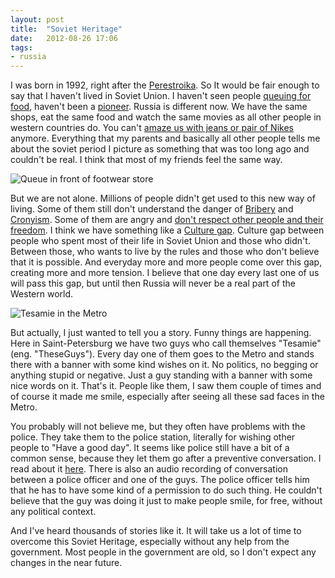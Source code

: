 ```yaml
---
layout: post
title:  "Soviet Heritage"
date:   2012-08-26 17:06
tags: 
- russia
---
```


I was born in 1992, right after the [Perestroika](http://en.wikipedia.org/wiki/Perestroika). So It would be fair enough to say that I haven't lived in Soviet Union. I haven't seen people [queuing for food](http://www.realussr.com/ussr/queues/), haven't been a [pioneer](http://russiapedia.rt.com/of-russian-origin/pioneers/). Russia is different now. We have the same shops, eat the same food and watch the same movies as all other people in western countries do. You can't [amaze us with jeans or pair of Nikes](http://www.newsmax.com/Stossel/jazz-jeans-Soviet-Reagan/2011/07/27/id/404996) anymore. Everything that my parents and basically all other people tells me about the soviet period I picture as something that was too long ago and couldn't be real. I think that most of my friends feel the same way. 

![Queue in front of footwear store](http://g.dfilimonov.com/dda9fcd0.jpg "Queue in front of footwear store")

But we are not alone. Millions of people didn't get used to this new way of living. Some of them still don't understand the danger of [Bribery](http://en.wikipedia.org/wiki/Bribery) and [Cronyism](http://en.wikipedia.org/wiki/Cronyism). Some of them are angry and [don't respect other people and their freedom](http://www.youtube.com/watch?v=4Gg0ZWRDCnI). I think we have something like a [Culture gap](http://en.wikipedia.org/wiki/Culture_gap). Culture gap between people who spent most of their life in Soviet Union and those who didn't. Between those, who wants to live by the rules and those who don't believe that it is possible. And everyday more and more people come over this gap, creating more and more tension. I believe that one day every last one of us will pass this gap, but until then Russia will never be a real part of the Western world.

![Tesamie in the Metro](http://g.dfilimonov.com/a871a7de.jpg "Tesamie in the Metro")

But actually, I just wanted to tell you a story. Funny things are happening. Here in Saint-Petersburg we have two guys who call themselves "Tesamie" (eng. "TheseGuys"). Every day one of them goes to the Metro and stands there with a banner with some kind wishes on it. No politics, no begging or anything stupid or negative. Just a guy standing with a banner with some nice words on it. That's it. People like them, I saw them couple of times and of course it made me smile, especially after seeing all these sad faces in the Metro.

You probably will not believe me, but they often have problems with the police. They take them to the police station, literally for wishing other people to "Have a good day". It seems like police still have a bit of a common sense, because they let them go after a preventive conversation. I read about it [here](http://www.ridus.ru/news/43473/). There is also an audio recording of conversation between a police officer and one of the guys. The police officer tells him that he has to have some kind of a permission to do such thing. He couldn't believe that the guy was doing it just to make people smile, for free, without any political context.

And I've heard thousands of stories like it. It will take us a lot of time to overcome this Soviet Heritage, especially without any help from the government. Most people in the government are old, so I don't expect any changes in the near future.